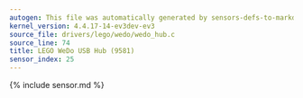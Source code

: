 ```yaml
---
autogen: This file was automatically generated by sensors-defs-to-markdown.py
kernel_version: 4.4.17-14-ev3dev-ev3
source_file: drivers/lego/wedo/wedo_hub.c
source_line: 74
title: LEGO WeDo USB Hub (9581)
sensor_index: 25
---
```


{% include sensor.md %}
